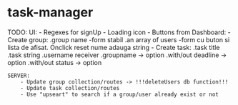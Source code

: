 # task-manager

TODO: 
	UI:
		- Regexes for signUp
		- Loading icon
		- Buttons from Dashboard: 
			- Create group: 
				.group name -form stabil
				.an array of users -form cu buton si lista de afisat. Onclick reset nume adauga string
			- Create task:
				.task title
				.task string
				.username receiver
				.groupname -> option
				.with/out deadline -> option
				.with/out status -> option

	SERVER:
		- Update group collection/routes -> !!!deleteUsers db function!!!
		- Update task collection/routes
		- Use "upseart" to search if a group/user already exist or not
